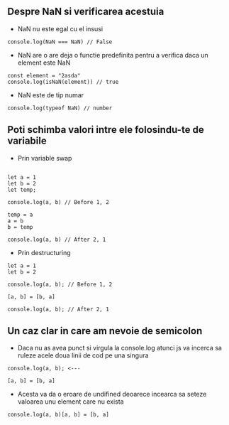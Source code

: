 ## Despre NaN si verificarea acestuia

- NaN nu este egal cu el insusi

```Js
console.log(NaN === NaN) // False
```

- NaN are o are deja o functie predefinita pentru a verifica daca un element este NaN

```Js
const element = "2asda"
console.log(isNaN(element)) // true
```

- NaN este de tip numar

```Js
console.log(typeof NaN) // number
```

## Poti schimba valori intre ele folosindu-te de variabile

- Prin variable swap

```Js

let a = 1
let b = 2
let temp;

console.log(a, b) // Before 1, 2

temp = a
a = b
b = temp

console.log(a, b) // After 2, 1

```

- Prin destructuring

```Js
let a = 1
let b = 2

console.log(a, b); // Before 1, 2

[a, b] = [b, a]

console.log(a, b); // After 2, 1
```

## Un caz clar in care am nevoie de semicolon

- Daca nu as avea punct si virgula la console.log atunci js va incerca sa ruleze acele doua linii de cod pe una singura

```Js
console.log(a, b); <---

[a, b] = [b, a]
```

- Acesta va da o eroare de undifined deoarece incearca sa seteze valoarea unu element care nu exista

```Js
console.log(a, b)[a, b] = [b, a]
```


